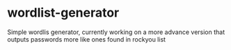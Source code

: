 # wordlist-generator
Simple wordlis generator, currently working on a more advance version that outputs passwords more like ones found in rockyou list
